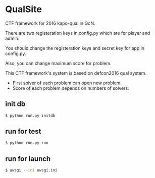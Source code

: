 # QualSite
CTF framework for 2016 kapo-qual in GoN.

There are two registeration keys in config.py which are for player and admin.

You should change the registeration keys and secret key for app in config.py.

Also, you can change maximum score for problem.

This CTF framework's system is based on defcon2016 qual system.
  - First solver of each problem can open new problem.
  - Score of each problem depends on numbers of solvers.

## init db
```sh
$ python run.py initdb
```

## run for test
```sh
$ python run.py run
```

## run for launch
```sh
$ uwsgi --ini uwsgi.ini
```
